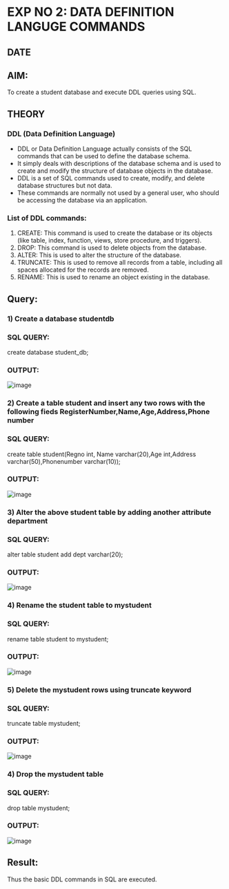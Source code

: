 # EXP NO 2: DATA DEFINITION LANGUGE COMMANDS 
## DATE
## AIM:
To create a student database and execute DDL queries using SQL.


## THEORY
### DDL (Data Definition Language)

* DDL or Data Definition Language actually consists of the SQL commands that can be used to define the database schema.
* It simply deals with descriptions of the database schema and is used to create and modify the structure of database objects in the database.
* DDL is a set of SQL commands used to create, modify, and delete database structures but not data.
* These commands are normally not used by a general user, who should be accessing the database via an application.

 
### List of DDL commands: 
1. CREATE: This command is used to create the database or its objects (like table, index, function, views, store procedure, and triggers).
2. DROP: This command is used to delete objects from the database.
3. ALTER: This is used to alter the structure of the database.
4. TRUNCATE: This is used to remove all records from a table, including all spaces allocated for the records are removed.
5. RENAME: This is used to rename an object existing in the database.

## Query:
### 1) Create a database studentdb
### SQL QUERY:
create database student_db;

### OUTPUT:
![image](https://github.com/SASIDEVIvenaram/DBMS/assets/118707332/afb1fb7d-977c-441f-a8ea-5c9e7d10e7cc)

### 2) Create a table student  and insert any two rows with the following fieds RegisterNumber,Name,Age,Address,Phone number

### SQL QUERY: 
create table student(Regno int, Name varchar(20),Age int,Address varchar(50),Phonenumber varchar(10));

### OUTPUT:
![image](https://github.com/SASIDEVIvenaram/DBMS/assets/118707332/35ec9dce-e676-4dee-8fe9-b95e8db3c07e)


### 3) Alter the above student table by adding another attribute department

### SQL QUERY: 
alter table student add dept varchar(20);

### OUTPUT:
![image](https://github.com/SASIDEVIvenaram/DBMS/assets/118707332/fc795c4a-ff2d-4373-9d5e-29e0970b7e9f)


### 4) Rename the student table to mystudent

### SQL QUERY: 
rename table student to mystudent;

### OUTPUT:
![image](https://github.com/SASIDEVIvenaram/DBMS/assets/118707332/7b0162da-97de-4979-a38b-9f27ab267433)


### 5) Delete the mystudent rows using truncate keyword

### SQL QUERY: 
truncate table mystudent;
### OUTPUT:
![image](https://github.com/SASIDEVIvenaram/DBMS/assets/118707332/6ac30209-4af2-47b5-88ba-4cf3d1c518ce)

### 4) Drop the mystudent table
 
### SQL QUERY: 
drop table mystudent;

### OUTPUT:

![image](https://github.com/SASIDEVIvenaram/DBMS/assets/118707332/ebb895b1-8b0c-4bb2-bbc5-81e7e9df2042)

## Result:
Thus the basic DDL commands in SQL are executed. 


